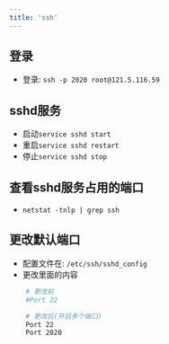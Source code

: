 ```yaml
---
title: 'ssh'
---
```



## 登录

* 登录: `ssh -p 2020 root@121.5.116.59`

## sshd服务

* 启动`service sshd start`
* 重启`service sshd restart`
* 停止`service sshd stop`

## 查看sshd服务占用的端口

* `netstat -tnlp | grep ssh`

## 更改默认端口

* 配置文件在: `/etc/ssh/sshd_config`
* 更改里面的内容

  

``` sh
    # 更改前
    #Port 22

    # 更改后(开启多个端口)
    Port 22
    Port 2020
  ```
